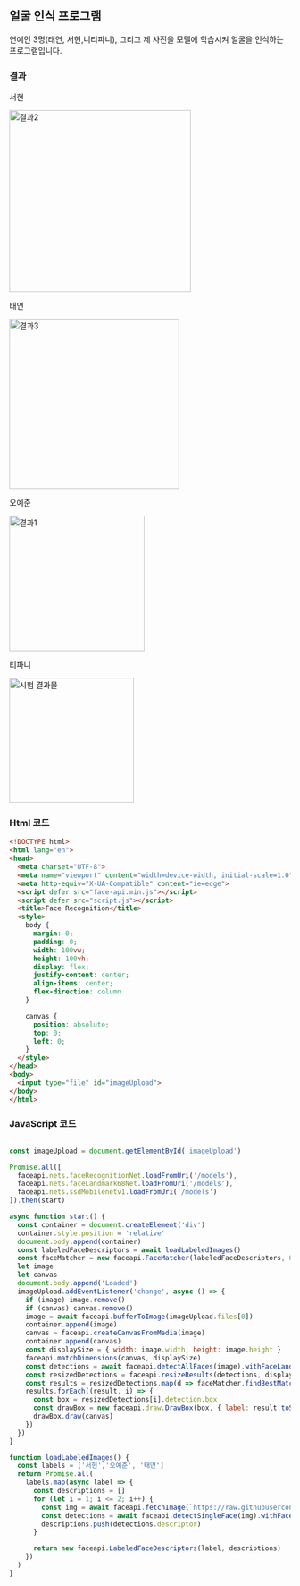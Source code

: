 ## 얼굴 인식 프로그램 

연예인 3명(태연, 서현,니티파니), 그리고 제 사진을 모델에 학습시켜 얼굴을 인식하는 프로그램입니다. 

### 결과 

서현 

<img width="325" alt="결과2" src="https://user-images.githubusercontent.com/102898911/207236409-cf423c71-03f6-4ea9-98ea-e7b8effcc1bf.png">

태연 

<img width="304" alt="결과3" src="https://user-images.githubusercontent.com/102898911/207236434-909fa4de-20e5-4f0c-94f2-36dc60a0bf48.png">

오예준 

<img width="242" alt="결과1" src="https://user-images.githubusercontent.com/102898911/207236477-7b7f3a37-9c38-42d0-ad7c-42919774cba5.png">

티파니 


<img width="223" alt="시험 결과물" src="https://user-images.githubusercontent.com/102898911/207376582-83df5785-8bbc-4a89-ae4e-649b0837521f.png">


### Html 코드 

``` Html 
<!DOCTYPE html>
<html lang="en">
<head>
  <meta charset="UTF-8">
  <meta name="viewport" content="width=device-width, initial-scale=1.0">
  <meta http-equiv="X-UA-Compatible" content="ie=edge">
  <script defer src="face-api.min.js"></script>
  <script defer src="script.js"></script>
  <title>Face Recognition</title>
  <style>
    body {
      margin: 0;
      padding: 0;
      width: 100vw;
      height: 100vh;
      display: flex;
      justify-content: center;
      align-items: center;
      flex-direction: column
    }

    canvas {
      position: absolute;
      top: 0;
      left: 0;
    }
  </style>
</head>
<body>
  <input type="file" id="imageUpload">
</body>
</html>
```

### JavaScript 코드 

``` JavaScript 

const imageUpload = document.getElementById('imageUpload')

Promise.all([
  faceapi.nets.faceRecognitionNet.loadFromUri('/models'),
  faceapi.nets.faceLandmark68Net.loadFromUri('/models'),
  faceapi.nets.ssdMobilenetv1.loadFromUri('/models')
]).then(start)

async function start() {
  const container = document.createElement('div')
  container.style.position = 'relative'
  document.body.append(container)
  const labeledFaceDescriptors = await loadLabeledImages()
  const faceMatcher = new faceapi.FaceMatcher(labeledFaceDescriptors, 0.6)
  let image
  let canvas
  document.body.append('Loaded')
  imageUpload.addEventListener('change', async () => {
    if (image) image.remove()
    if (canvas) canvas.remove()
    image = await faceapi.bufferToImage(imageUpload.files[0])
    container.append(image)
    canvas = faceapi.createCanvasFromMedia(image)
    container.append(canvas)
    const displaySize = { width: image.width, height: image.height }
    faceapi.matchDimensions(canvas, displaySize)
    const detections = await faceapi.detectAllFaces(image).withFaceLandmarks().withFaceDescriptors()
    const resizedDetections = faceapi.resizeResults(detections, displaySize)
    const results = resizedDetections.map(d => faceMatcher.findBestMatch(d.descriptor))
    results.forEach((result, i) => {
      const box = resizedDetections[i].detection.box
      const drawBox = new faceapi.draw.DrawBox(box, { label: result.toString() })
      drawBox.draw(canvas)
    })
  })
}

function loadLabeledImages() {
  const labels = ['서현','오예준', '태연']
  return Promise.all(
    labels.map(async label => {
      const descriptions = []
      for (let i = 1; i <= 2; i++) {
        const img = await faceapi.fetchImage(`https://raw.githubusercontent.com/Joon1899/assignment/main/labeled_images/${label}/${i}.png`)
        const detections = await faceapi.detectSingleFace(img).withFaceLandmarks().withFaceDescriptor()
        descriptions.push(detections.descriptor)
      }

      return new faceapi.LabeledFaceDescriptors(label, descriptions)
    })
  )
}
```
```
